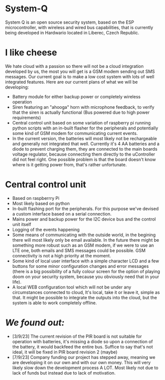 # System-Q
System Q is an open source security system, based on the ESP microcontroller, with wireless and wired bus capabilities, that is currently being developed in Hardwario located in Liberec, Czech Republic.
# I like cheese
We  hate cloud with a passion so there will not be a cloud integration developed by us, the most you will get is a GSM modem sending out SMS messages. 
Our current goal is to make a low cost system with lots of well integrated features. Here are our current plans of what we will be developing:
- Battery module for either backup power or completely wireless operation
- Siren featuring an "ahooga" horn with microphone feedback, to verify that the siren is actually functional (Bus powered due to high power requirements)
- Central control unit based on some variation of raspberry pi running python scripts with an in-built flasher for the peripherals and potentially some kind of GSM modem for communicating current events.
- In the current version, the batteries will most likely not be rechargeable and generally not integrated that well. Currently it's 4 AA batteries and a diode to prevent charging them, they are connected to the main boards voltage regulator, because connecting them directly to the uController did not feel right. One possible problem is that the board doesn't know where is it getting power from, that's rather unfortunate.

 # Central control unit
- Based on raspberrry Pi
- Most likely based on python
- In-built flashing port for the peripherals. For this purpose we've devised a custom interface based on a serial connection.
- Mains power and backup power for the I2C device bus and the control unit itself
- Logging of the events happening
- Some means of communicating with the outside world, in the begining there will most likely only be email available. In the future there might be something more robust such as an GSM modem, if we were to use an LTE one, both emails and SMS messages could be possible. GSM connectivity is not a high priority at the moment.
- Some kind of local user interface with a simple character LCD and a few buttons for some minor configuration changes and error messages (there is a big possibility of a fully colour screen for the option of playing doom on your security system, because you obviously need that in your life).
- A local WEB configuration tool which will not be under any circumstances connected to cloud, It's local, take it or leave it, simple as that. It might be possible to integrate the outputs into the cloud, but the system is able to work completely offline.

# *We found out:*
- [3/9/23] The current revision of the PIR board is not suitable for operation with batteries, it's missing a diode so upon a connection of the battery, it would backfeed the entire bus. Suffice to say that's not ideal, it will be fixed in PIR board revision 2 (maybe)
- [7/9/23] Company funding our project has stepped away, meaning we are developing it on our own and with our own money. This will very likely slow down the development process A LOT. Most likely not due to lack of funds but instead due to lack of motivation.
